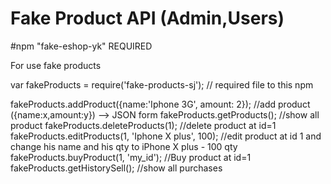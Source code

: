 # Fake Product API (Admin,Users)
#npm "fake-eshop-yk" REQUIRED

For use fake products

var fakeProducts = require('fake-products-sj');  // required file to  this npm 
 
fakeProducts.addProduct({name:'Iphone 3G', amount: 2}); //add product ({name:x,amount:y}) --> JSON form
fakeProducts.getProducts(); //show all product
fakeProducts.deleteProducts(1); //delete product at id=1
fakeProducts.editProducts(1, 'Iphone X plus', 100);   //edit product at id 1 and change his name and his qty to iPhone X plus - 100 qty
fakeProducts.buyProduct(1, 'my_id'); //Buy product at id=1
fakeProducts.getHistorySell(); //show all purchases
